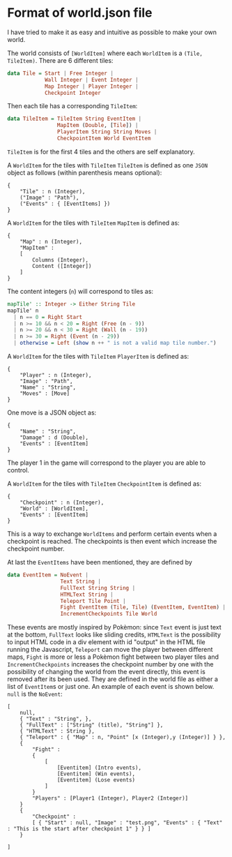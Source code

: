 # Format of world.json file
I have tried to make it as easy and intuitive as possible to make your own world.

The world consists of `[WorldItem]` where each `WorldItem` is a `(Tile, TileItem)`.
There are 6 different tiles:
```Haskell
data Tile = Start | Free Integer |
            Wall Integer | Event Integer |
            Map Integer | Player Integer |
            Checkpoint Integer
```
Then each tile has a corresponding `TileItem`:
```Haskell
data TileItem = TileItem String EventItem |
                MapItem (Double, [Tile]) |
                PlayerItem String String Moves |
                CheckpointItem World EventItem
```
`TileItem` is for the first 4 tiles and the others are self explanatory.

A `WorldItem` for the tiles with `TileItem` `TileItem` is defined as one `JSON` object as follows (within parenthesis means optional):
```
{
	"Tile" : n (Integer),
	("Image" : "Path"),
	("Events" : { [EventItems] })
}
```

A `WorldItem` for the tiles with `TileItem` `MapItem` is defined as:
```
{
	"Map" : n (Integer),
	"MapItem" : 
	[
		Columns (Integer),
		Content ([Integer])
	]
}
```
The content integers (`n`) will correspond to tiles as:
```Haskell
mapTile' :: Integer -> Either String Tile
mapTile' n
  | n == 0 = Right Start
  | n >= 10 && n < 20 = Right (Free (n - 9))
  | n >= 20 && n < 30 = Right (Wall (n - 19))
  | n >= 30 = Right (Event (n - 29))
  | otherwise = Left (show n ++ " is not a valid map tile number.")
```

A `WorldItem` for the tiles with `TileItem` `PlayerItem` is defined as:
```
{
	"Player" : n (Integer),
	"Image" : "Path",
	"Name" : "String",
	"Moves" : [Move]
}
```
One move is a JSON object as:
```
{
	"Name" : "String",
	"Damage" : d (Double),
	"Events" : [EventItem]
}
```
The player 1 in the game will correspond to the player you are able to control.

A `WorldItem` for the tiles with `TileItem` `CheckpointItem` is defined as:
```
{
	"Checkpoint" : n (Integer),
	"World" : [WorldItem],
	"Events" : [EventItem]
}
```
This is a way to exchange `WorldItems` and perform certain events when a checkpoint is reached. The checkpoints is then event which increase the checkpoint number.

At last the `EventItems` have been mentioned, they are defined by 
```Haskell
data EventItem = NoEvent |
                 Text String |
                 FullText String String |
                 HTMLText String |
                 Teleport Tile Point |
                 Fight EventItem (Tile, Tile) (EventItem, EventItem) |
                 IncrementCheckpoints Tile World
```
These events are mostly inspired by Pokèmon: since `Text` event is just text at the bottom, `FullText` looks like sliding credits, `HTMLText` is the possibility to input HTML code in a div element with id "output" in the HTML file running the Javascript, `Teleport` can move the player between different maps, `Fight` is more or less a Pokèmon fight between two player tiles and `IncrementCheckpoints` increases the checkpoint number by one with the possibility of changing the world from the event directly, this event is removed after its been used. They are defined in the world file as either a list of `EventItem`s or just one. An example of each event is shown below. `null` is the `NoEvent`:
```
[
	null,
	{ "Text" : "String", },
	{ "FullText" : ["String" (title), "String"] },
	{ "HTMLText" : String },
	{ "Teleport" : { "Map" : n, "Point" [x (Integer),y (Integer)] } },
	{ 
		"Fight" :
		{
			[
				[Eventitem] (Intro events),
				[Eventitem] (Win events),
				[Eventitem] (Lose events)
			]
		}
		"Players" : [Player1 (Integer), Player2 (Integer)]
	}
	{ 
		"Checkpoint" : 
		[ { "Start" : null, "Image" : "test.png", "Events" : { "Text" : "This is the start after checkpoint 1" } } ]
	}

]
```
